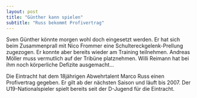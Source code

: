 ```yaml
---
layout: post
title: "Günther kann spielen"
subtitle: "Russ bekommt Profivertrag"
---
```


Sven Günther könnte morgen wohl doch eingesetzt werden. Er hat sich beim Zusammenprall mit Nico Frommer eine Schultereckgelenk-Prellung zugezogen. Er konnte aber bereits wieder am Training teilnehmen. Andreas Möller muss vermutlich auf der Tribüne platznehmen. Willi Reimann hat bei ihm noch körperliche Defizite ausgemacht...

Die Eintracht hat dem 18jährigen Abwehrtalent Marco Russ einen Profivertrag gegeben. Er gilt ab der nächsten Saison und läuft bis 2007. Der U19-Nationalspieler spielt bereits seit der D-Jugend für die Eintracht.
